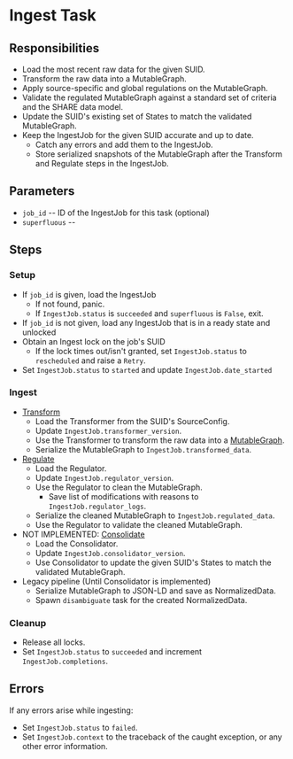 # Ingest Task

## Responsibilities
* Load the most recent raw data for the given SUID.
* Transform the raw data into a MutableGraph.
* Apply source-specific and global regulations on the MutableGraph.
* Validate the regulated MutableGraph against a standard set of criteria and the SHARE data model.
* Update the SUID's existing set of States to match the validated MutableGraph.
* Keep the IngestJob for the given SUID accurate and up to date.
  * Catch any errors and add them to the IngestJob.
  * Store serialized snapshots of the MutableGraph after the Transform and Regulate steps in the IngestJob.


## Parameters
* `job_id` -- ID of the IngestJob for this task (optional)
* `superfluous` --


## Steps

### Setup
* If `job_id` is given, load the IngestJob
  * If not found, panic.
  * If `IngestJob.status` is `succeeded` and `superfluous` is `False`, exit.
* If `job_id` is not given, load any IngestJob that is in a ready state and unlocked
* Obtain an Ingest lock on the job's SUID
  * If the lock times out/isn't granted, set `IngestJob.status` to `rescheduled` and raise a `Retry`.
* Set `IngestJob.status` to `started` and update `IngestJob.date_started`


### Ingest
* [Transform](../ingest/Transformer.md)
  * Load the Transformer from the SUID's SourceConfig.
  * Update `IngestJob.transformer_version`.
  * Use the Transformer to transform the raw data into a [MutableGraph](../ingest/Graph.md).
  * Serialize the MutableGraph to `IngestJob.transformed_data`.
* [Regulate](../ingest/Regulator.md)
  * Load the Regulator.
  * Update `IngestJob.regulator_version`.
  * Use the Regulator to clean the MutableGraph.
    * Save list of modifications with reasons to `IngestJob.regulator_logs`.
  * Serialize the cleaned MutableGraph to `IngestJob.regulated_data`.
  * Use the Regulator to validate the cleaned MutableGraph.
* NOT IMPLEMENTED: [Consolidate](../ingest/Consolidator.md)
  * Load the Consolidator.
  * Update `IngestJob.consolidator_version`.
  * Use Consolidator to update the given SUID's States to match the validated MutableGraph.
* Legacy pipeline (Until Consolidator is implemented)
  * Serialize MutableGraph to JSON-LD and save as NormalizedData.
  * Spawn `disambiguate` task for the created NormalizedData.


### Cleanup
* Release all locks.
* Set `IngestJob.status` to `succeeded` and increment `IngestJob.completions`.


## Errors
If any errors arise while ingesting:
* Set `IngestJob.status` to `failed`.
* Set `IngestJob.context` to the traceback of the caught exception, or any other error information.
